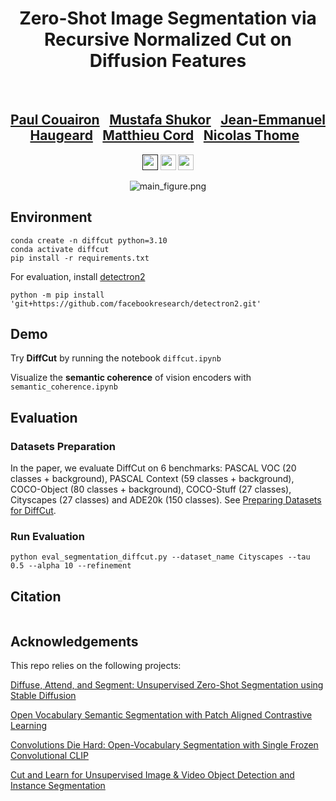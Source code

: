 <div align="center">
<h1>
Zero-Shot Image Segmentation via Recursive Normalized Cut on Diffusion Features </h1><br>
<p></p>

<p></p>

<h2>
<a href="">Paul Couairon</a>&ensp;
<a href="">Mustafa Shukor</a>&ensp;
<a href="">Jean-Emmanuel Haugeard</a>&ensp;
<a href="">Matthieu Cord</a>&ensp;
<a href="">Nicolas Thome</a>&ensp;
</h2>


<p></p>
<a href=""><img
src="https://img.shields.io/badge/arXiv-DiffCut-b31b1b.svg" height=25em></a>
<a href="https://diffcut.github.io"><img 
src="https://img.shields.io/static/v1?label=Project&message=Website&color=green" height=25em></a>
<a href="https://colab.research.google.com/github/googlecolab/colabtools/blob/master/notebooks/diffcut.ipynb"><img 
src="https://img.shields.io/badge/-Demo-blue.svg?colorA=333&logo=googlecolab" height=25em></a>
<p></p>

![main_figure.png](./assets/main_figure.png)

</div>

## Environment
```
conda create -n diffcut python=3.10
conda activate diffcut
pip install -r requirements.txt
```

For evaluation, install [detectron2](https://detectron2.readthedocs.io/en/latest/tutorials/install.html)
```
python -m pip install 'git+https://github.com/facebookresearch/detectron2.git'
```

## Demo
Try __DiffCut__ by running the notebook ``diffcut.ipynb``

Visualize the __semantic coherence__ of vision encoders with ``semantic_coherence.ipynb``




## Evaluation

### Datasets Preparation
In the paper, we evaluate DiffCut on 6 benchmarks: PASCAL VOC (20 classes + background), PASCAL Context (59 classes + background), COCO-Object (80 classes + background), COCO-Stuff (27 classes), Cityscapes (27 classes) and ADE20k (150 classes). See [Preparing Datasets for DiffCut](datasets/README.md).

### Run Evaluation
```
python eval_segmentation_diffcut.py --dataset_name Cityscapes --tau 0.5 --alpha 10 --refinement
```



## Citation
```
```

## Acknowledgements
This repo relies on the following projects:

[Diffuse, Attend, and Segment: Unsupervised Zero-Shot Segmentation using Stable Diffusion](https://github.com/google/diffseg)

[Open Vocabulary Semantic Segmentation with Patch Aligned Contrastive Learning](https://arxiv.org/abs/2212.04994)

[Convolutions Die Hard: Open-Vocabulary Segmentation with Single Frozen Convolutional CLIP](https://github.com/bytedance/fc-clip)

[Cut and Learn for Unsupervised Image & Video Object Detection and Instance Segmentation](https://github.com/facebookresearch/CutLER)


